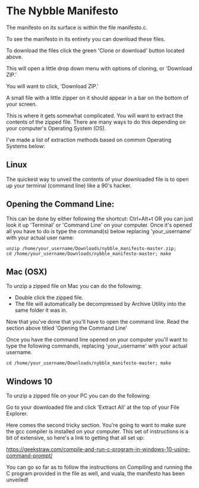 # The Nybble Manifesto

The manifesto on its surface is within the file manifesto.c.

To see the manifesto in its entirety you can download these files.

To download the files click the green 'Clone or download' button located above.

This will open a little drop down menu with options of cloning, or 'Download ZIP.'

You will want to click, 'Download ZIP.'

A small file with a little zipper on it should appear in a bar on the bottom of your screen.

This is where it gets somewhat complicated. You will want to extract the contents of the 
zipped file. There are many ways to do this depending on your computer's Operating System (OS).

I've made a list of extraction methods based on common Operating Systems below:

Linux
-----
 The quickest way to unveil the contents of your downloaded file is to open up your terminal 
(command line) like a 90's hacker. 

Opening the Command Line:
-------------------------
This can be done by either following the shortcut: Ctrl+Alt+t
OR you can just look it up 'Terminal' or 'Command Line' on your computer. Once it's opened all
you have to do is type the command(s) below replacing 'your_username' with your actual user name:

    unzip /home/your_username/Downloads/nybble_manifesto-master.zip; 
    cd /home/your_username/Downloads/nybble_manifesto-master; make

Mac (OSX)
---------
To unzip a zipped file on Mac you can do the following:

* Double click the zipped file.
* The file will automatically be decompressed by Archive Utility into the same folder it was in.

Now that you've done that you'll have to open the command line. Read the section above titled
'Opening the Command Line'

Once you have the command line opened on your computer you'll want to type the following commands,
replacing 'your_username' with your actual username.

    cd /home/your_username/Downloads/nybble_manifesto-master; make

Windows 10
----------
To unzip a zipped file on your PC you can do the following: 

Go to your downloaded file and click 'Extract All' at the top of your File Explorer.

Here comes the second tricky section. You're going to want to make sure the gcc compiler is 
installed on your computer. This set of instructions is a bit of extensive, so here's a link to 
getting that all set up:

https://geekstraw.com/compile-and-run-c-program-in-windows-10-using-command-prompt/

You can go so far as to follow the instructions on Compiling and running the C program provided 
in the file as well, and vuala, the manifesto has been unveiled!

<!--## Some fun things to try and do if you feel so inclined:
* -->
